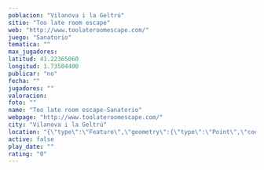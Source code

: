 ```yaml
---
poblacion: "Vilanova i la Geltrú"
sitio: "Too late room escape"
web: "http://www.toolateroomescape.com/"
juego: "Sanatorio"
tematica: ""
max_jugadores: 
latitud: 41.22365060
longitud: 1.73504400
publicar: "no"
fecha: ""
jugadores: ""
valoracion: 
foto: ""
name: "Too late room escape-Sanatorio"
webpage: "http://www.toolateroomescape.com/"
city: "Vilanova i la Geltrú"
location: "{\"type\":\"Feature\",\"geometry\":{\"type\":\"Point\",\"coordinates\":[1.735044,41.2236506]}}"
active: false
play_date: ""
rating: "0"
---
```

